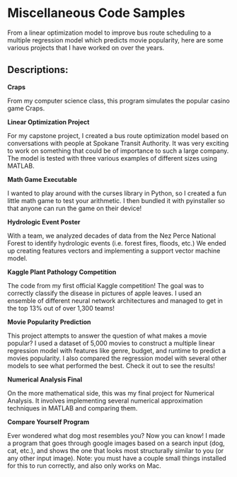 # Miscellaneous Code Samples

From a linear optimization model to improve bus route scheduling to a multiple regression model which predicts movie popularity, here are some various projects that I have worked on over the years.

## Descriptions: 

**Craps**

From my computer science class, this program simulates the popular casino game Craps. 

**Linear Optimization Project**

For my capstone project, I created a bus route optimization model based on conversations with people at Spokane Transit Authority. It was very exciting to work on something that could be of importance to such a large company. The model is tested with three various examples of different sizes using MATLAB. 

**Math Game Executable** 

I wanted to play around with the curses library in Python, so I created a fun little math game to test your arithmetic. I then bundled it with pyinstaller so that anyone can run the game on their device!

**Hydrologic Event Poster**

With a team, we analyzed decades of data from the Nez Perce National Forest to identify hydrologic events (i.e. forest fires, floods, etc.) We ended up creating features vectors and implementing a support vector machine model.

**Kaggle Plant Pathology Competition**

The code from my first official Kaggle competition! The goal was to correctly classify the disease in pictures of apple leaves. I used an ensemble of different neural network architectures and managed to get in the top 13% out of over 1,300 teams!

**Movie Popularity Prediction**

This project attempts to answer the question of what makes a movie popular? I used a dataset of 5,000 movies to construct a multiple linear regression model with features like genre, budget, and runtime to predict a movies popularity. I also compared the regression model with several other models to see what performed the best. Check it out to see the results!

**Numerical Analysis Final**

On the more mathematical side, this was my final project for Numerical Analysis. It involves implementing several numerical approximation techniques in MATLAB and comparing them.  

**Compare Yourself Program**

Ever wondered what dog most resembles you? Now you can know! I made a program that goes through google images based on a search input (dog, cat, etc.), and shows the one that looks most structurally similar to you (or any other input image). Note: you must have a couple small things installed for this to run correctly, and also only works on Mac.

